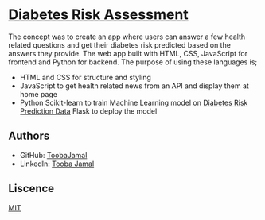 # [Diabetes Risk Assessment](https://github.com/ToobaJamal/diabetes_risk_assessment)
The concept was to create an app where users can answer a few health related questions and get their diabetes risk predicted based on the answers they provide. The web app built with HTML, CSS, JavaScript for frontend and Python for backend. The purpose of using these languages is; 
- HTML and CSS for structure and styling
- JavaScript to get health related news from an API and display them at home page
- Python Scikit-learn to train Machine Learning model on [Diabetes Risk Prediction Data](https://archive.ics.uci.edu/ml/datasets/Early+stage+diabetes+risk+prediction+dataset.) Flask to deploy the model 

## Authors
- GitHub: [ToobaJamal](https://github.com/ToobaJamal)
- LinkedIn: [Tooba Jamal](https://www.linkedin.com/in/tooba-jamal/)

## Liscence
[MIT](https://choosealicense.com/licenses/mit/)
